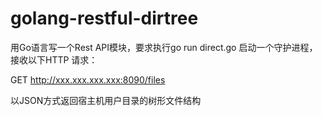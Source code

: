 # golang-restful-dirtree


用Go语言写一个Rest API模块，要求执行go run direct.go 启动一个守护进程，接收以下HTTP 请求：

 

GET http://xxx.xxx.xxx.xxx:8090/files

 

以JSON方式返回宿主机用户目录的树形文件结构

